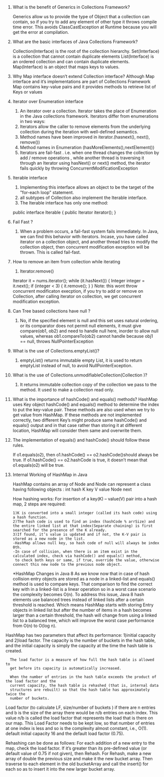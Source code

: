 1.  What is the benefit of Generics in Collections Framework?

    Generics allow us to provide the type of Object that a collection can contain,
    so if you try to add any element of other type it throws compile time error.
    This avoids ClassCastException at Runtime because you will get the error at compilation.

2.  What are the basic interfaces of Java Collections Framework?

    Collection(Interface) is the root of the collection hierarchy.
    Set(Interface) is a collection that cannot contain duplicate elements
    List(Interface) is an ordered collection and can contain duplicate elements.
    Map(Interface) is an object that maps keys to values.

3.  Why Map interface doesn’t extend Collection interface?
    Although Map interface and it’s implementations are part of Collections Framework
    Map contains key-value pairs and it provides methods to retrieve list of Keys or values

4.	Iterator over Enumeration interface
    1)	An iterator over a collection. Iterator takes the place of Enumeration in the Java collections framework.
        Iterators differ from enumerations in two ways:
    2)	Iterators allow the caller to remove elements from the underlying collection during the iteration with well-defined semantics.
    3)	Method names have been improved in iterator.(hasnext(), next(), remove())
    4)	Method names in Enumeration (hasMoreElements(),nextElement())
    5)	Iterators are fail-fast . i.e. when one thread changes the collection by add / remove operations , while another thread is traversing it through an Iterator using hasNext() or next() method, the iterator fails quickly by throwing ConcurrentModificationException

5.	Iterable interface
    1)	Implementing this interface allows an object to be the target of the "for-each loop" statement.
    2)	all subtypes of Collection also implement the Iterable interface.
    3)	The Iterable interface has only one method:

    public interface Iterable<T> {
      public Iterator<T> iterator();
    }

6.	Fail Fast ?
    1)	When a problem occurs, a fail-fast system fails immediately.
    In Java, we can find this behavior with iterators. Incase, you have called iterator on a collection object, and another thread tries to modify the collection object, then concurrent modification exception will be thrown. This is called fail-fast.

7.	How to remove an item from collection while iterating
    1)	Iterator.remove()

    Iterator<Integer> it = nums.iterator();
    while (it.hasNext()) {
        Integer integer = it.next();
        if (integer < 3) {
            it.remove();
        }
    }
    Note: this wont throw concurrent modificaton execption, if you try to add or remove on Collection, after calling iterator on collection, we get concurrent modification exception.

8.	Can Tree based collections have null ?
    1)	No, if the specified element is null and this set uses natural ordering,
        or its comparator does not permit null elements, it must give compare(ob1, ob2) and need to handle null here, inorder to allow null values, whereas ob1.compareTo(ob2) cannot handle because obj1 == null, throws NullPointerException

9.	What is the use of Collections.emptyList()?
    1)	emptyList() returns immutable empty List, it is used to return emptyList instead of null, to avoid NullPointerException.

10.	What is the use of Collections.unmodifiableCollection(Collection )?
    1)	It returns immutable collection copy of the collection we pass to the method.
    It used to make a collection read only.

11. What is the importance of hashCode() and equals() methods?
    HashMap uses Key object hashCode() and equals() method to determine the index to put the key-value pair.
    These methods are also used when we try to get value from HashMap. If these methods are not implemented correctly,
    two different Key’s might produce same hashCode() and equals() output and in that case rather than storing it at
    different location, HashMap will consider them same and overwrite them.

12. The implementation of equals() and hashCode() should follow these rules.

    If o1.equals(o2), then o1.hashCode() == o2.hashCode()should always be true.
    If o1.hashCode() == o2.hashCode is true, it doesn’t mean that o1.equals(o2) will be true.

13. Internal Working of HashMap in Java

    HashMap contains an array of Node and Node can represent a class having following objects :
    int hash
    K key
    V value
    Node next

    How hashing works:
        For insertion of a key(K) – value(V) pair into a hash map, 2 steps are required:

        1)K is converted into a small integer (called its hash code) using a hash function.
        2)The hash code is used to find an index (hashCode % arrSize) and the entire linked list at that index(Separate chaining) is first searched for the presence of the K already.
        3)If found, it’s value is updated and if not, the K-V pair is stored as a new node in the list.
        -HashMap allows null key, so hash code of null will always be index 0th.
        -In case of collision, when there is an item exist in the calculated index, check via hashCode() and equals() method,
         to check both keys or same, if true, override the value, otherwise connect this new node to the previous node object.

    *HashMap Changes in Java 8
    As we know now that in case of hash collision entry objects are stored as a node in a linked-list and equals() method is used to compare keys.
    That comparison to find the correct key with in a linked-list is a linear operation so in a worst case scenario the complexity becomes O(n).
    To address this issue, Java 8 hash elements use balanced trees instead of linked lists after a certain threshold is reached.
    Which means HashMap starts with storing Entry objects in linked list but after the number of items in a hash becomes larger than a certain threshold,
    the hash will change from using a linked list to a balanced tree, which will improve the worst case performance from O(n) to O(log n).


HashMap has two parameters that affect its performance:
    1)initial capacity and
    2)load factor.
      The capacity is the number of buckets in the hash table, and the initial
      capacity is simply the capacity at the time the hash table is created.

      The load factor is a measure of how full the hash table is allowed to
      get before its capacity is automatically increased.

      When the number of entries in the hash table exceeds the product of the load factor and the
      current capacity, the hash table is rehashed (that is, internal data
      structures are rebuilt) so that the hash table has approximately twice the
      number of buckets.

Load factor (to calculate LF, size/number of buckets )
     if there are n entries and b is the size of the array there would be n/b entries on each index.
     This value n/b is called the load factor that represents the load that is there on our map.
     This Load Factor needs to be kept low, so that number of entries at one index is less and so is the complexity almost constant, i.e., O(1).
     default initial capacity 16 and the default load factor (0.75).

Rehashing can be done as follows:
    For each addition of a new entry to the map, check the load factor.
    If it’s greater than its pre-defined value (or default value of 0.75 if not given), then Rehash.
    For Rehash, make a new array of double the previous size and make it the new bucket array.
    Then traverse to each element in the old bucketArray and call the insert() for each so as to insert it into the new larger bucket array.

